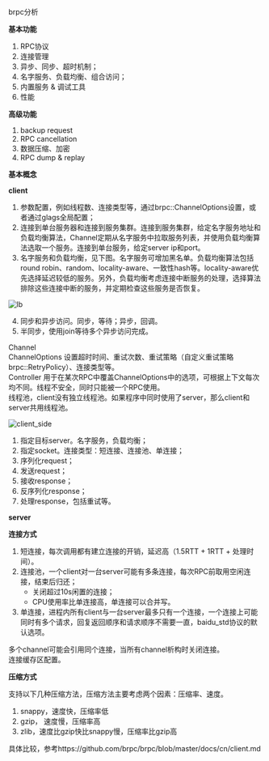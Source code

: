 
brpc分析


**基本功能**

1. RPC协议
2. 连接管理
3. 异步、同步、超时机制；
4. 名字服务、负载均衡、组合访问；
5. 内置服务 & 调试工具
6. 性能

**高级功能**

1. backup request
2. RPC cancellation
3. 数据压缩、加密
4. RPC dump & replay


**基本概念**


**client**

1. 参数配置，例如线程数、连接类型等，通过brpc::ChannelOptions设置，或者通过glags全局配置；
2. 连接到单台服务器和连接到服务集群。连接到服务集群，给定名字服务地址和负载均衡算法，Channel定期从名字服务中拉取服务列表，并使用负载均衡算法选取一个服务。连接到单台服务，给定server ip和port。
3. 名字服务和负载均衡，见下图。名字服务可增加黑名单。负载均衡算法包括round robin、random、locality-aware、一致性hash等。locality-aware优先选择延迟较低的服务。另外，负载均衡考虑连接中断服务的处理，选择算法排除这些连接中断的服务，并定期检查这些服务是否恢复。

![lb](https://github.com/brpc/brpc/blob/master/docs/images/lb.png)

4. 同步和异步访问。同步，等待；异步，回调。
5. 半同步，使用join等待多个异步访问完成。


Channel    
ChannelOptions 设置超时时间、重试次数、重试策略（自定义重试策略brpc::RetryPolicy）、连接类型等。     
Controller 用于在某次RPC中覆盖ChannelOptions中的选项，可根据上下文每次均不同。线程不安全，同时只能被一个RPC使用。    
线程池，client没有独立线程池。如果程序中同时使用了server，那么client和server共用线程池。    

![client_side](https://github.com/brpc/brpc/blob/master/docs/images/client_side.png)

1. 指定目标server。名字服务，负载均衡；
2. 指定socket。连接类型：短连接、连接池、单连接；
3. 序列化request；
4. 发送request；
5. 接收response；
6. 反序列化response；
7. 处理response，包括重试等。

**server**


**连接方式**

1. 短连接，每次调用都有建立连接的开销，延迟高（1.5RTT + 1RTT + 处理时间）。
2. 连接池，一个client对一台server可能有多条连接，每次RPC前取用空闲连接，结束后归还；
    - 关闭超过10s闲置的连接；
    - CPU使用率比单连接高，单连接可以合并写。
3. 单连接，进程内所有client与一台server最多只有一个连接，一个连接上可能同时有多个请求，回复返回顺序和请求顺序不需要一直，baidu_std协议的默认选项。


多个channel可能会引用同个连接，当所有channel析构时关闭连接。    
连接缓存区配置。    


**压缩方式**

支持以下几种压缩方法，压缩方法主要考虑两个因素：压缩率、速度。

1. snappy，速度快，压缩率低
2. gzip， 速度慢，压缩率高
3. zlib，速度比gzip快比snappy慢，压缩率比gzip高

具体比较，参考https://github.com/brpc/brpc/blob/master/docs/cn/client.md

